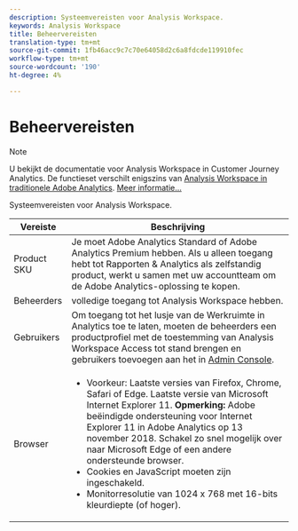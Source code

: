 ```yaml
---
description: Systeemvereisten voor Analysis Workspace.
keywords: Analysis Workspace
title: Beheervereisten
translation-type: tm+mt
source-git-commit: 1fb46acc9c7c70e64058d2c6a8fdcde119910fec
workflow-type: tm+mt
source-wordcount: '190'
ht-degree: 4%

---
```



# Beheervereisten

>[!NOTE]
>
>U bekijkt de documentatie voor Analysis Workspace in Customer Journey Analytics. De functieset verschilt enigszins van [Analysis Workspace in traditionele Adobe Analytics](https://docs.adobe.com/content/help/en/analytics/analyze/analysis-workspace/home.html). [Meer informatie...](/help/getting-started/cja-aa.md)

Systeemvereisten voor Analysis Workspace.

| Vereiste | Beschrijving |
|--- |--- |
| Product SKU | Je moet Adobe Analytics Standard of Adobe Analytics Premium hebben. Als u alleen toegang hebt tot Rapporten &amp; Analytics als zelfstandig product, werkt u samen met uw accountteam om de Adobe Analytics-oplossing te kopen. |
| Beheerders | volledige toegang tot Analysis Workspace hebben. |
| Gebruikers | Om toegang tot het lusje van de Werkruimte in Analytics toe te laten, moeten de beheerders een productprofiel met de toestemming van Analysis Workspace Access tot stand brengen en gebruikers toevoegen aan het in [Admin Console](https://docs.adobe.com/content/help/en/analytics/admin/admin-console/permissions/product-profile.html). |
| Browser | <ul><li>Voorkeur: Laatste versies van Firefox, Chrome, Safari of Edge. Laatste versie van Microsoft Internet Explorer 11. **Opmerking:**  Adobe beëindigde ondersteuning voor Internet Explorer 11 in Adobe Analytics op 13 november 2018. Schakel zo snel mogelijk over naar Microsoft Edge of een andere ondersteunde browser.</li><li>Cookies en JavaScript moeten zijn ingeschakeld.</li><li>Monitorresolutie van 1024 x 768 met 16-bits kleurdiepte (of hoger).</li></ul> |
